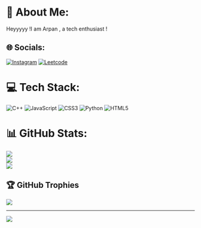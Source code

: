 # 💫 About Me:
Heyyyyy !I am Arpan , a tech enthusiast !


## 🌐 Socials:
[![Instagram](https://img.shields.io/badge/Instagram-%23E4405F.svg?logo=Instagram&logoColor=white)](https://instagram.com/xf_ghost) 
[![Leetcode](https://img.shields.io/badge/Leet-code-orange?style=flat)](https://leetcode.com/u/J14ZiRCUlc/) 

# 💻 Tech Stack:
![C++](https://img.shields.io/badge/c++-%2300599C.svg?style=for-the-badge&logo=c%2B%2B&logoColor=white) ![JavaScript](https://img.shields.io/badge/javascript-%23323330.svg?style=for-the-badge&logo=javascript&logoColor=%23F7DF1E) ![CSS3](https://img.shields.io/badge/css3-%231572B6.svg?style=for-the-badge&logo=css3&logoColor=white) ![Python](https://img.shields.io/badge/python-3670A0?style=for-the-badge&logo=python&logoColor=ffdd54) ![HTML5](https://img.shields.io/badge/html5-%23E34F26.svg?style=for-the-badge&logo=html5&logoColor=white)
# 📊 GitHub Stats:
![](https://github-readme-stats.vercel.app/api?username=arpank01&theme=dark&hide_border=false&include_all_commits=false&count_private=false)<br/>
![](https://nirzak-streak-stats.vercel.app/?user=arpank01&theme=dark&hide_border=false)<br/>
![](https://github-readme-stats.vercel.app/api/top-langs/?username=arpank01&theme=dark&hide_border=false&include_all_commits=false&count_private=false&layout=compact)

## 🏆 GitHub Trophies
![](https://github-profile-trophy.vercel.app/?username=arpank01&theme=dark&no-frame=false&no-bg=true&margin-w=4)


---
[![](https://visitcount.itsvg.in/api?id=arpank01&icon=0&color=0)](https://visitcount.itsvg.in)

<!-- Proudly created with GPRM ( https://gprm.itsvg.in ) -->
